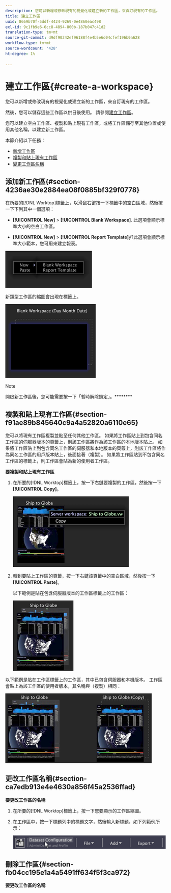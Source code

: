 ```yaml
---
description: 您可以新增或修改現有的視覺化或建立新的工作區，來自訂現有的工作區。
title: 建立工作區
uuid: 8669b70f-5ddf-4424-9269-0e4860eac498
exl-id: 9c1fb9e6-6cc8-4894-800b-187b047c41d2
translation-type: tm+mt
source-git-commit: d9df90242ef96188f4e4b5e6d04cfef196b0a628
workflow-type: tm+mt
source-wordcount: '428'
ht-degree: 1%

---
```


# 建立工作區{#create-a-workspace}

您可以新增或修改現有的視覺化或建立新的工作區，來自訂現有的工作區。

然後，您可以儲存這些工作區以供日後使用。 請參閱[建立工作區](../../../home/c-get-started/c-work-worksp/c-create-worksp.md#concept-d8bc99d7739e4eaeab2a02b022394a31)。

您可以建立空白工作區、複製和貼上現有工作區，或將工作區儲存至其他位置或使用其他名稱，以建立新工作區。

本節介紹以下任務：

* [新增工作區](../../../home/c-get-started/c-work-worksp/c-create-worksp.md#section-4236ae30e2884ea08f0885bf329f0778)
* [複製和貼上現有工作區](../../../home/c-get-started/c-work-worksp/c-create-worksp.md#section-f91ae89b845640c9a4a52820a6110e65)
* [變更工作區名稱](../../../home/c-get-started/c-work-worksp/c-create-worksp.md#section-ca7edb913e4e4630a856f45a2536ffad)

## 添加新工作區{#section-4236ae30e2884ea08f0885bf329f0778}

在所要的[!DNL Worktop]標籤上，以滑鼠右鍵按一下標籤中的空白區域，然後按一下下列其中一個選項：

* **[!UICONTROL New]** > **[!UICONTROL Blank Workspace]**. 此選項會顯示標準大小的空白工作區。

* **[!UICONTROL New]** >  **[!UICONTROL Report Template]**&#x200B;ý?此選項會顯示標準大小範本，您可用來建立報表。

![](assets/mnu_workspaceManager.png)

新類型工作區的縮圖會出現在標籤上。

![](assets/mnu_workspaceManager_Newwksp.png)

>[!NOTE]
>
>開啟新工作區後，您可能需要按一下「暫時解除鎖定」。********

## 複製和貼上現有工作區{#section-f91ae89b845640c9a4a52820a6110e65}

您可以將現有工作區複製並貼至任何其他工作區。 如果將工作區貼上到包含同名工作區的伺服器版本的頁籤上，則該工作區將作為該工作區的本地版本貼上。 如果將工作區貼上到包含同名工作區的伺服器和本地版本的頁籤上，則該工作區將作為同名工作區的用戶版本貼上，後面接著（複製）。 如果將工作區貼到不包含同名工作區的標籤上，則工作區會貼為新的使用者工作區。

**要複製和貼上現有工作區**

1. 在所要的[!DNL Worktop]標籤上，按一下右鍵要複製的工作區，然後按一下&#x200B;**[!UICONTROL Copy]**。

   ![](assets/mnu_workspaceManager_Copywksp.png)

1. 轉到要貼上工作區的頁籤，按一下右鍵該頁籤中的空白區域，然後按一下&#x200B;**[!UICONTROL Paste]**。

   以下範例是貼在包含伺服器版本的工作區標籤上的工作區：

   ![](assets/mnu_workspaceManager_Copywksp_PasteSameNameServerWks.png)

以下範例是貼在工作區標籤上的工作區，其中已包含伺服器和本機版本。 工作區會貼上為該工作區的使用者版本，其名稱與（複製）相同：

![](assets/mnu_workspaceManager_Copywksp_PasteSameNameLocalWks.png)

## 更改工作區名稱{#section-ca7edb913e4e4630a856f45a2536ffad}

**要更改工作區的名稱**

1. 在所要的[!DNL Worktop]標籤上，按一下您要顯示的工作區縮圖。
1. 在工作區中，按一下標題列中的標題文字，然後輸入新標題，如下列範例所示：

   ![](assets/wsp_changeTitle.png)

## 刪除工作區{#section-fb04cc195e1a4a5491ff634f5f3ca972}

**要更改工作區的名稱**
